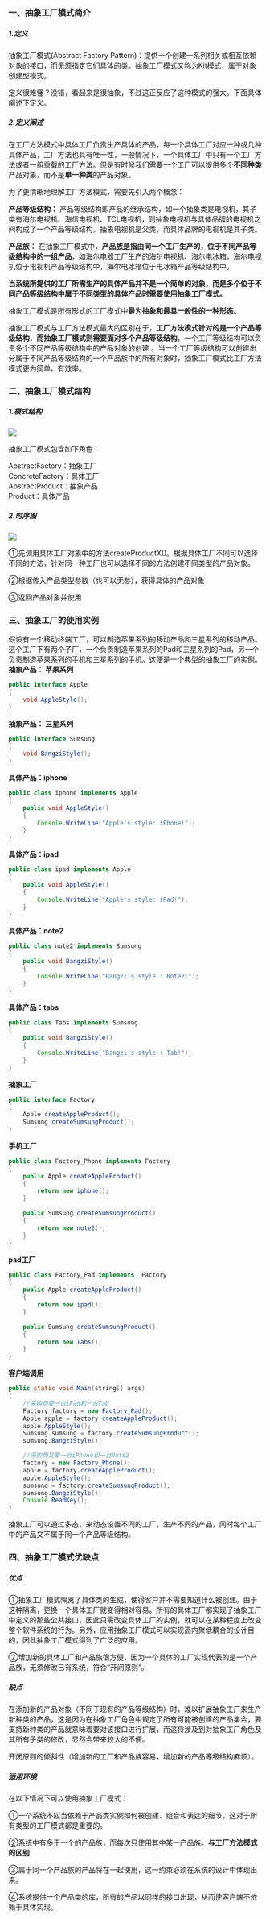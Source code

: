 ### 一、抽象工厂模式简介

##### 1.定义

抽象工厂模式\(Abstract Factory Pattern\)：提供一个创建一系列相关或相互依赖对象的接口，而无须指定它们具体的类。抽象工厂模式又称为Kit模式，属于对象创建型模式。

定义很难懂？没错，看起来是很抽象，不过这正反应了这种模式的强大。下面具体阐述下定义。

##### 2.定义阐述

在工厂方法模式中具体工厂负责生产具体的产品，每一个具体工厂对应一种或几种具体产品，工厂方法也具有唯一性，一般情况下，一个具体工厂中只有一个工厂方法或者一组重载的工厂方法。但是有时候我们需要一个工厂可以提供多个**不同种类**产品对象，而不是**单一种类**的产品对象。

为了更清晰地理解工厂方法模式，需要先引入两个概念：

**产品等级结构：** 产品等级结构即产品的继承结构，如一个抽象类是电视机，其子类有海尔电视机、海信电视机、TCL电视机，则抽象电视机与具体品牌的电视机之间构成了一个产品等级结构，抽象电视机是父类，而具体品牌的电视机是其子类。

**产品族：** 在抽象工厂模式中，**产品族是指由同一个工厂生产的，位于不同产品等级结构中的一组产品**，如海尔电器工厂生产的海尔电视机、海尔电冰箱，海尔电视机位于电视机产品等级结构中，海尔电冰箱位于电冰箱产品等级结构中。

**当系统所提供的工厂所需生产的具体产品并不是一个简单的对象，而是多个位于不同产品等级结构中属于不同类型的具体产品时需要使用抽象工厂模式。**

抽象工厂模式是所有形式的工厂模式中**最为抽象和最具一般性的一种形态**。

抽象工厂模式与工厂方法模式最大的区别在于，**工厂方法模式针对的是一个产品等级结构**，**而抽象工厂模式则需要面对多个产品等级结构**，一个工厂等级结构可以负责多个不同产品等级结构中的产品对象的创建 。当一个工厂等级结构可以创建出分属于不同产品等级结构的一个产品族中的所有对象时，抽象工厂模式比工厂方法模式更为简单、有效率。

### 二、抽象工厂模式结构

##### 1.模式结构

![](http://upload-images.jianshu.io/upload_images/3985563-837d93237cf1143b.png?imageMogr2/auto-orient/strip%7CimageView2/2/w/1240)

  


  
抽象工厂模式包含如下角色：

AbstractFactory：抽象工厂  
ConcreteFactory：具体工厂  
AbstractProduct：抽象产品  
Product：具体产品

##### 2.时序图

![](http://upload-images.jianshu.io/upload_images/3985563-912f3e3f444a691b.png?imageMogr2/auto-orient/strip%7CimageView2/2/w/1240)

  


  
①先调用具体工厂对象中的方法createProductX\(\)。根据具体工厂不同可以选择不同的方法，针对同一种工厂也可以选择不同的方法创建不同类型的产品对象。

②根据传入产品类型参数（也可以无参），获得具体的产品对象

③返回产品对象并使用

### 三、抽象工厂的使用实例

假设有一个移动终端工厂，可以制造苹果系列的移动产品和三星系列的移动产品。这个工厂下有两个子厂，一个负责制造苹果系列的Pad和三星系列的Pad，另一个负责制造苹果系列的手机和三星系列的手机。这便是一个典型的抽象工厂的实例。  
**抽象产品： 苹果系列**

```java
public interface Apple
{
    void AppleStyle();
}
```

**抽象产品： 三星系列**

```java
public interface Sumsung
{
    void BangziStyle();
}
```

**具体产品：iphone**

```java
public class iphone implements Apple
{
    public void AppleStyle()
    {
        Console.WriteLine("Apple's style: iPhone!");
    }
}
```

**具体产品：ipad**

```java
public class ipad implements Apple
{
    public void AppleStyle()
    {
        Console.WriteLine("Apple's style: iPad!");
    }
}
```

**具体产品：note2**

```java
public class note2 implements Sumsung
{
    public void BangziStyle()
    {
        Console.WriteLine("Bangzi's style : Note2!");
    }
}
```

**具体产品：tabs**

```java
public class Tabs implements Sumsung
{
    public void BangziStyle()
    {
        Console.WriteLine("Bangzi's style : Tab!");
    }
}
```

**抽象工厂**

```java
public interface Factory
{
    Apple createAppleProduct();
    Sumsung createSumsungProduct();
}
```

**手机工厂**

```java
public class Factory_Phone implements Factory
{
    public Apple createAppleProduct()
    {
        return new iphone();
    }

    public Sumsung createSumsungProduct()
    {
        return new note2();
    }
}
```

**pad工厂**

```java
public class Factory_Pad implements  Factory
{
    public Apple createAppleProduct()
    {
        return new ipad();
    }

    public Sumsung createSumsungProduct()
    {
        return new Tabs();
    }
}
```

**客户端调用**

```java
public static void Main(string[] args)
{
    //采购商要一台iPad和一台Tab
    Factory factory = new Factory_Pad();
    Apple apple = factory.createAppleProduct();
    apple.AppleStyle();
    Sumsung sumsung = factory.createSumsungProduct();
    sumsung.BangziStyle();

    //采购商又要一台iPhone和一台Note2
    factory = new Factory_Phone();
    apple = factory.createAppleProduct();
    apple.AppleStyle();
    sumsung = factory.createSumsungProduct();
    sumsung.BangziStyle();
    Console.ReadKey();
}
```

抽象工厂可以通过多态，来动态设置不同的工厂，生产不同的产品，同时每个工厂中的产品又不属于同一个产品等级结构。

### 四、抽象工厂模式优缺点

##### 优点

①抽象工厂模式隔离了具体类的生成，使得客户并不需要知道什么被创建。由于这种隔离，更换一个具体工厂就变得相对容易。所有的具体工厂都实现了抽象工厂中定义的那些公共接口，因此只需改变具体工厂的实例，就可以在某种程度上改变整个软件系统的行为。另外，应用抽象工厂模式可以实现高内聚低耦合的设计目的，因此抽象工厂模式得到了广泛的应用。

②增加新的具体工厂和产品族很方便，因为一个具体的工厂实现代表的是一个产品族，无须修改已有系统，符合“开闭原则”。

##### 缺点

在添加新的产品对象（不同于现有的产品等级结构）时，难以扩展抽象工厂来生产新种类的产品，这是因为在抽象工厂角色中规定了所有可能被创建的产品集合，要支持新种类的产品就意味着要对该接口进行扩展，而这将涉及到对抽象工厂角色及其所有子类的修改，显然会带来较大的不便。

开闭原则的倾斜性（增加新的工厂和产品族容易，增加新的产品等级结构麻烦）。

##### 适用环境

在以下情况下可以使用抽象工厂模式：

①一个系统不应当依赖于产品类实例如何被创建、组合和表达的细节，这对于所有类型的工厂模式都是重要的。

②系统中有多于一个的产品族，而每次只使用其中某一产品族。**与工厂方法模式的区别**

③属于同一个产品族的产品将在一起使用，这一约束必须在系统的设计中体现出来。

④系统提供一个产品类的库，所有的产品以同样的接口出现，从而使客户端不依赖于具体实现。

